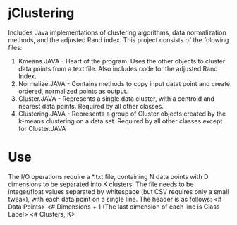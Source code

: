 jClustering
===========

Includes Java implementations of clustering algorithms, data normalization methods, and the adjusted Rand index. This
project consists of the folowing files:<ol>
<li>Kmeans.JAVA - Heart of the program. Uses the other objects to cluster data points from a text file. Also includes 
code for the adjusted Rand Index.</li>
<li>Normalize.JAVA  - Contains methods to copy input datat point and create ordered, normalized points as output.</li>
<li>Cluster.JAVA  - Represents a single data cluster, with a centroid and nearest data points. Required by all other
classes.</li>
<li>Clustering.JAVA - Represents a group of Cluster objects created by the k-means clustering on a data set. Required
by all other classes except for Cluster.JAVA</li></ol>

Use
===
The I/O operations require a *.txt file, containing N data points with D dimensions to be separated into K clusters.
The file needs to be integer/float values separated by whitespace (but CSV requires only a small tweak), with each
data point on a single line. The header is as follows:
<# Data Points> <# Dimensions + 1 (The last dimension of each line is Class Label> <# Clusters, K>


